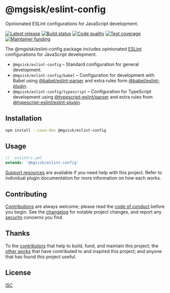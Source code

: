 # @mgsisk/eslint-config

Opinionated ESLint configurations for JavaScript development.

[![Latest release][badge-release]][url-release]
[![Build status][badge-build]][url-build]
[![Code quality][badge-quality]][url-codacy]
[![Test coverage][badge-coverage]][url-codacy]
[![Maintainer funding][badge-funding]][url-funding]

The @mgsisk/eslint-config package includes opinionated [ESLint][] configurations
for JavaScript development.

- `@mgsisk/eslint-config` – Standard configuration for general development.
- `@mgsisk/eslint-config/babel` – Configuration for development with Babel using
  [@babel/eslint-parser][] and extra rules form [@babel/eslint-plugin][].
- `@mgsisk/eslint-config/typescript` – Configuration for TypeScript development
  using [@typescript-eslint/parser][] and extra rules from
  [@typescript-eslint/eslint-plugin][].

## Installation

```sh
npm install --save-dev @mgsisk/eslint-config
```

## Usage

```js
// .eslintrc.yml
extends: '@mgsisk/eslint-config'
```

[Support resources][] are available if you need help with this project. Refer to
individual plugin documentation for more information on how each works.

## Contributing

[Contributions][] are always welcome; please read the [code of conduct][]
before you begin. See the [changelog][] for notable project changes, and report
any [security][] concerns you find.

## Thanks

To the [contributors][] that help to build, fund, and maintain this project;
the [other works][] that have contributed to and inspired this project; and
anyone that has found this project useful.

## License

[ISC][]

[@babel/eslint-parser]: https://www.npmjs.com/package/@babel/eslint-parser
[@babel/eslint-plugin]: https://www.npmjs.com/package/@babel/eslint-plugin
[@typescript-eslint/eslint-plugin]: https://www.npmjs.com/package/@typescript-eslint/eslint-plugin
[@typescript-eslint/parser]: https://npmjs.com/package/@typescript-eslint/parser
[badge-build]: https://img.shields.io/github/workflow/status/mgsisk/eslint-config/build
[badge-coverage]: https://img.shields.io/codacy/coverage/214d41f28f1e4970974e1ea25fe6492e
[badge-funding]: https://img.shields.io/liberapay/receives/mgsisk
[badge-quality]: https://img.shields.io/codacy/grade/214d41f28f1e4970974e1ea25fe6492e
[badge-release]: https://img.shields.io/github/v/tag/mgsisk/eslint-config?sort=semver
[changelog]: CHANGELOG.md
[code of conduct]: CODE_OF_CONDUCT.md
[contributions]: CONTRIBUTING.md
[contributors]: AUTHORS.md
[eslint]: https://eslint.org
[isc]: LICENSE.md
[other works]: THANKS.md
[security]: SECURITY.md
[support resources]: SUPPORT.md
[url-build]: https://github.com/mgsisk/eslint-config/actions?query=workflow%3Abuild
[url-codacy]: https://app.codacy.com/gh/mgsisk/eslint-config
[url-funding]: CONTRIBUTING.md#funding
[url-release]: https://github.com/mgsisk/eslint-config/releases
